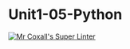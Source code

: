 # Unit1-05-Python
[![Mr Coxall's Super Linter](https://github.com/ICS3U-Programming-JoannaK/Unit1-05-Python/workflows/Mr%20Coxall's%20Super%20Linter/badge.svg)](https://github.com/ICS3U-Programming-JoannaK/Unit1-05-Python/actions/)
